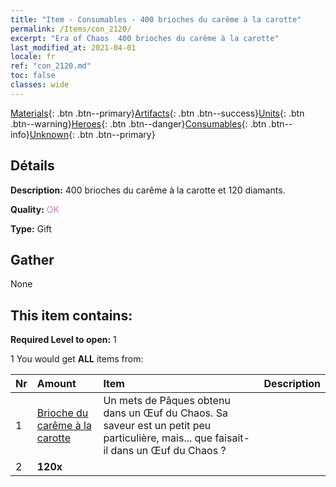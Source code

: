 ```yaml
---
title: "Item - Consumables - 400 brioches du carême à la carotte"
permalink: /Items/con_2120/
excerpt: "Era of Chaos  400 brioches du carême à la carotte"
last_modified_at: 2021-04-01
locale: fr
ref: "con_2120.md"
toc: false
classes: wide
---
```

 [Materials](/fr/Items/){: .btn .btn--primary}[Artifacts](/fr/Items/Artifacts/){: .btn .btn--success}[Units](/fr/Items/Units/){: .btn .btn--warning}[Heroes](/fr/Items/Heroes/){: .btn .btn--danger}[Consumables](/fr/Items/Consumables/){: .btn .btn--info}[Unknown](/fr/Items/Unknown/){: .btn .btn--primary}

## Détails
 **Description:** 400 brioches du carême à la carotte et 120 diamants.

 **Quality:** <span style="color: #DA70D6">OK</span>

 **Type:** Gift

## Gather

  None

## This item contains:

 **Required Level to open:** 1

 1 You would get **ALL** items  from:

  | Nr | Amount |     Item    | Description |
  |:---|:-------|:------------|:-----------:|
  | 1 | [Brioche du carême à la carotte](/fr/Items/con_2119/) | Un mets de Pâques obtenu dans un Œuf du Chaos. Sa saveur est un petit peu particulière, mais... que faisait-il dans un Œuf du Chaos ? | 
  | 2 |  **120x** | <i class="fas fa-gem"/> |  | 
